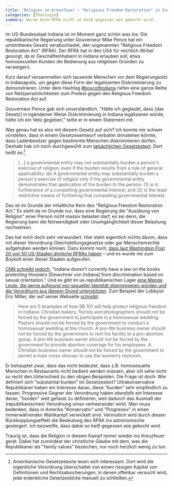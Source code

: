 ```yaml
---
title: 'Religion im Kreuzfeuer – "Religious Freedom Restoration" in Indiana'
categories: [Theologie]
summary: Warum beim RFRA nicht so heiß gegessen wie gekocht wird.
---
```


Im US-Bundesstaat Indiana ist im Moment ganz schön was los: Die republikanische Regierung unter Gouverneur Mike Pence hat ein umstrittenes Gesetz verabschiedet, den sogenannten "Religious Freedom Restoration Act" (RFRA). Der RFRA hat in den USA für reichlich Wirbel gesorgt, da er Geschäfteinhabern in Indiana erlauben soll, etwa homosexuellen Kunden die Bedienung aus religiösen Gründen zu verweigern. 

Kurz darauf versammelten sich tausende Menschen vor dem Regierungssitz in Indianapolis, um gegen diese Form der legalisierten Diskriminierung zu demonstrieren. Unter dem Hashtag [#boycottindiana](https://www.twitter.com/hashtag/boycottindiana) riefen eine ganze Reihe von Netzpersönlichkeiten zum Protest gegen den Religious Freedom Restoration Act auf.

Gouverneur Pence gab sich unverständlich. "Hätte ich geglaubt, dass [das Gesetz] in irgendeiner Weise Diskriminierung in Indiana legalisieren würde, hätte ich ein Veto gegeben," teilte er in einem Statement mit.

Was genau hat es also mit diesem Gesetz auf sich? Ich konnte mir schwer vorstellen, dass in einem Gesetzesentwurf verbatim drinstehen könnte, dass Ladenbesitzer gegen bestimmte Menschen diskriminieren dürfen. Deshalb hab ich mich durchgewühlt zum [tatsächlichen Gesetzestext](https://iga.in.gov/legislative/2015/bills/senate/101#digest-heading). Dort heißt es:[^1] 

[^1]: Amerikanische Gesetzestexte lesen sich interessant. Dort wird die eigentliche Verordnung überschattet von einem riesigen Kapitel von Definitionen und Rechtsabsicherungen, in denen offenbar versucht wird, jede erdenkliche Gesetzeslücke manuell zu schließen.

> […] a governmental entity may not substantially burden a person's exercise of religion, even if the burden results from a rule of general applicability.
(b) A governmental entity may substantially burden a person's
exercise of religion only if the governmental entity demonstrates
that application of the burden to the person:
(1) is in furtherance of a compelling governmental interest;
and
(2) is the least restrictive means of furthering that compelling
governmental interest.

Das ist im Grunde der inhaltliche Kern des "Religious Freedom Restoration Act." Es steht da im Grunde nur, dass eine Regierung die "Ausübung von Religion" einer Person nicht massiv belasten darf, es sei denn, die Regierung kann die Notwendigkeit oder Unumgänglichkeit dieser Belastung nachweisen.

Das hat mich doch sehr verwundert. Hier steht eigentlich nichts davon, dass mit dieser Verordnung Gleichstellungsgesetze oder gar Menschenrechte aufgehoben werden können. Dazu kommt noch, [dass laut Washington Post 20 von 50 US-Staaten ähnliche RFRAs haben](http://www.washingtonpost.com/blogs/the-fix/wp/2015/03/27/19-states-that-have-religious-freedom-laws-like-indianas-that-no-one-is-boycotting/) – und es wurde nie zum Boykott einer dieser Staaten aufgerufen.

[CNN schreibt jedoch](http://www.cnn.com/2015/03/25/politics/mike-pence-religious-freedom-bill-gay-rights/index.html), "Indiana doesn't currently have a law on the books protecting Hoosiers [Einwohner von Indiana] from discrimination based on sexual orientation." Und es gibt im us-republikanischen Lager [eine Menge Leute, die gerne aufgrund von sexueller Identität diskriminieren würden und die Verordnung aus diesem Grund unterstützen](https://twitter.com/RubenBolling/status/582500071545180160). Zum Beispiel der Lobbyist Eric Miller, der auf seiner Webseite [schreibt](http://www.advanceamerica.com/blog/?p=1854): 

> Here are 5 examples of how SB 101 will help protect religious freedom in Indiana: 
Christian bakers, florists and photographers should not be forced by the government to participate in a homosexual wedding. 
Pastors should not be forced by the government to conduct a homosexual wedding at the church. 
A pro-life business owner should not be forced by the government to rent his facility to a pro-abortion group. 
A pro-life business owner should not be forced by the government to provide abortion coverage for his employees. 
A Christian business owner should not be forced by the government to permit a male cross-dresser to use the women’s restroom. 

Er behauptet zwar, dass das nicht bedeutet, dass z.B. homosexuelle Menschen in Restaurants nicht bedient werden müssen, aber ich sehe nicht so recht den Unterschied zu den obigen Beispielen. Die Frage ist doch: Wie definiert sich "substantial burden" im Gesetzestext? Ultrakonservative Republikaner haben ein Interesse daran, diese "burden" sehr empfindlich zu fassen. Progressive Gegner der Verordnung haben *ebenfalls* ein Interesse daran, "burden" weit gefasst zu definieren, weil dadurch das Ausmaß der (republikanischen) Verordnung umso verheerender wirkt. Man muss bedenken, dass in Amerika "Konservativ" und "Progressiv" in einen immerwährenden Wahlkampf verwickelt sind. Vermutlich wird durch diesen Rückkopplungseffekt die Bedeutung des RFRA ins astronomische gesteigert. Ich bezweifle, dass dabei so heiß gegessen wie gekocht wird. 

Traurig ist, dass die Religion in diesem Kampf immer wieder ins Kreuzfeuer gerät. Dabei hat zumindest der christliche Glaube mit dem, was die Republikaner als "family values" bezeichen, nur noch herzlich wenig zu tun. 